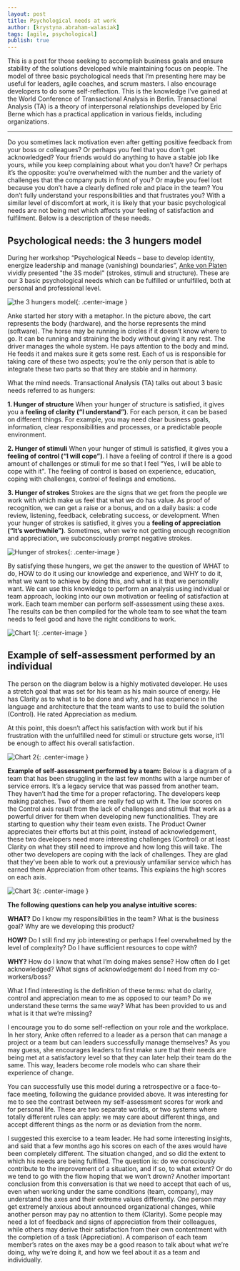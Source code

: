 ```yaml
---
layout: post
title: Psychological needs at work
author: [krystyna.abraham-walasiak]
tags: [agile, psychological]
publish: true
---
```


This is a post for those seeking to accomplish business goals and ensure stability of the solutions developed
while maintaining focus on people. The model of three basic psychological needs that I’m presenting here may be
useful for leaders, agile coaches, and scrum masters. I also encourage developers to do some self-reflection.
This is the knowledge I’ve gained at the World Conference of Transactional Analysis in Berlin.
Transactional Analysis (TA) is a theory of interpersonal relationships developed by Eric Berne which has a
practical application in various fields, including organizations.

***
Do you sometimes lack motivation even after getting positive feedback from your boss or colleagues? Or perhaps
you feel that you don’t get acknowledged? Your friends would do anything to have a stable job like yours, while
you keep complaining about what you don’t have? Or perhaps it’s the opposite: you’re overwhelmed with the number
and the variety of challenges that the company puts in front of you? Or maybe you feel lost because you don’t
have a clearly defined role and place in the team? You don’t fully understand your responsibilities and that
frustrates you?
With a similar level of discomfort at work, it is likely that your basic psychological needs are not being met
which affects your feeling of satisfaction and fulfilment. Below is a description of these needs.

## Psychological needs: the 3 hungers model
During her workshop “Psychological Needs – base to develop identity, energize leadership and manage (vanishing)
boundaries”, [Anke von Platen](https://www.ankevonplaten.de/) vividly presented "the 3S model" (strokes, stimuli and structure). These are our 3
basic psychological needs which can be fulfilled or unfulfilled, both at personal and professional level.

![the 3 hungers model](/assets/img/articles/2018-03-12-psychological-needs-at-work/konikSM.png){: .center-image }

Anke started her story with a metaphor. In the picture above, the cart represents the body (hardware), and the
horse represents the mind (software). The horse may be running in circles if it doesn’t know where to go. It can
be running and straining the body without giving it any rest. The driver manages the whole system. He pays
attention to the body and mind. He feeds it and makes sure it gets some rest. Each of us is responsible for
taking care of these two aspects; you’re the only person that is able to integrate these two parts so that they
are stable and in harmony.

What the mind needs. Transactional Analysis (TA) talks out about 3 basic needs referred to as hungers:

**1. Hunger of structure**
When your hunger of structure is satisfied, it gives you a **feeling of clarity (“I understand”)**. For each
person, it can be based on different things. For example, you may need clear business goals, information, clear
responsibilities and processes, or a predictable people environment.

**2. Hunger of stimuli**
When your hunger of stimuli is satisfied, it gives you a **feeling of control (“I will cope”)**. I have a feeling
of control if there is a good amount of challenges or stimuli for me so that I feel “Yes, I will be able to
cope
with it". The feeling of control is based on experience, education, coping with challenges, control of feelings
and emotions.

**3. Hunger of strokes**
Strokes are the signs that we get from the people we work with which make us feel that what we do has value. As
proof of recognition, we can get a raise or a bonus, and on a daily basis: a code review, listening, feedback,
celebrating success, or development. When your hunger of strokes is satisfied, it gives you a **feeling of
appreciation (“It’s worthwhile”)**. Sometimes, when we’re not getting enough recognition and appreciation, we
subconsciously prompt negative strokes.

![Hunger of strokes](/assets/img/articles/2018-03-12-psychological-needs-at-work/pyramid_home.png){: .center-image }

By satisfying these hungers, we get the answer to the question of WHAT to do, HOW to do it using our knowledge
and experience, and WHY to do it, what we want to achieve by doing this, and what is it that we personally
want.
We can use this knowledge to perform an analysis using individual or team approach, looking into our own
motivation or feeling of satisfaction at work.
Each team member can perform self-assessment using these axes. The results can be then compiled for the whole
team to see what the team needs to feel good and have the right conditions to work.

![Chart 1](/assets/img/articles/2018-03-12-psychological-needs-at-work/chart1-eng.png){: .center-image }

## Example of self-assessment performed by an individual
The person on the diagram below is a highly motivated developer. He uses a stretch goal that was set for his team
as his main source of energy. He has Clarity as to what is to be done and why, and has experience in the language
and architecture that the team wants to use to build the solution (Control). He rated Appreciation as medium.

At this point, this doesn’t affect his satisfaction with work but if his frustration with the unfulfilled need
for stimuli or structure gets worse, it’ll be enough to affect his overall satisfaction.

![Chart 2](/assets/img/articles/2018-03-12-psychological-needs-at-work/chart2-eng.png){: .center-image }

**Example of self-assessment performed by a team:**
Below is a diagram of a team that has been struggling in the last few months with a large number of service
errors. It’s a legacy service that was passed from another team. They haven’t had the time for a proper
refactoring. The developers keep making patches. Two of them are really fed up with it. The low scores on the
Control axis result from the lack of challenges and stimuli that work as a powerful driver for them when
developing new functionalities. They are starting to question why their team even exists. The Product Owner
appreciates their efforts but at this point, instead of acknowledgement, these two developers need more
interesting challenges (Control) or at least Clarity on what they still need to improve and how long this will
take. The other two developers are coping with the lack of challenges. They are glad that they’ve been able to
work out a previously unfamiliar service which has earned them Appreciation from other teams. This explains the
high scores on each axis.

![Chart 3](/assets/img/articles/2018-03-12-psychological-needs-at-work/chart3-eng.png){: .center-image }

**The following questions can help you analyse intuitive scores:**

**WHAT?**
Do I know my responsibilities in the team? What is the business goal? Why are we developing this product?

**HOW?**
Do I still find my job interesting or perhaps I feel overwhelmed by the level of complexity? Do I have sufficient
resources to cope with?

**WHY?**
How do I know that what I’m doing makes sense? How often do I get acknowledged? What signs of acknowledgement do
I need from my co-workers/boss?

What I find interesting is the definition of these terms: what do clarity, control and appreciation mean to me
as opposed to our team? Do we understand these terms the same way? What has been provided to us and what is it
that we’re missing?

I encourage you to do some self-reflection on your role and the workplace. In her story, Anke often referred to a
leader as a person that can manage a project or a team but can leaders successfully manage themselves? As you
may guess, she encourages leaders to first make sure that their needs are being met at a satisfactory level so that
they can later help their team do the same. This way, leaders become role models who can share their experience
of change.

You can successfully use this model during a retrospective or a face-to-face meeting, following the guidance
provided above. It was interesting for me to see the contrast between my self-assessment scores for work and for
personal life. These are two separate worlds, or two systems where totally different rules can apply: we may
care about different things, and accept different things as the norm or as deviation from the norm.

I suggested this exercise to a team leader. He had some interesting insights, and said that a few
months ago his scores on each of the axes would have been completely different. The situation changed, and so
did the extent to which his needs are being fulfilled. The question is: do we consciously contribute to the
improvement of a situation, and if so, to what extent? Or do we tend to go with the flow hoping that we won’t
drown?
Another important conclusion from this conversation is that we need to accept that each of us, even when working
under the same conditions (team, company), may understand the axes and their extreme values differently. One person
may get extremely anxious about announced organizational changes, while another person may pay no attention to
them (Clarity). Some people may need a lot of feedback and signs of appreciation from their colleagues, while
others may derive their satisfaction from their own contentment with the completion of a task (Appreciation). A
comparison of each team member’s rates on the axes may be a good reason to talk about what we’re doing, why
we’re doing it, and how we feel about it as a team and individually.
